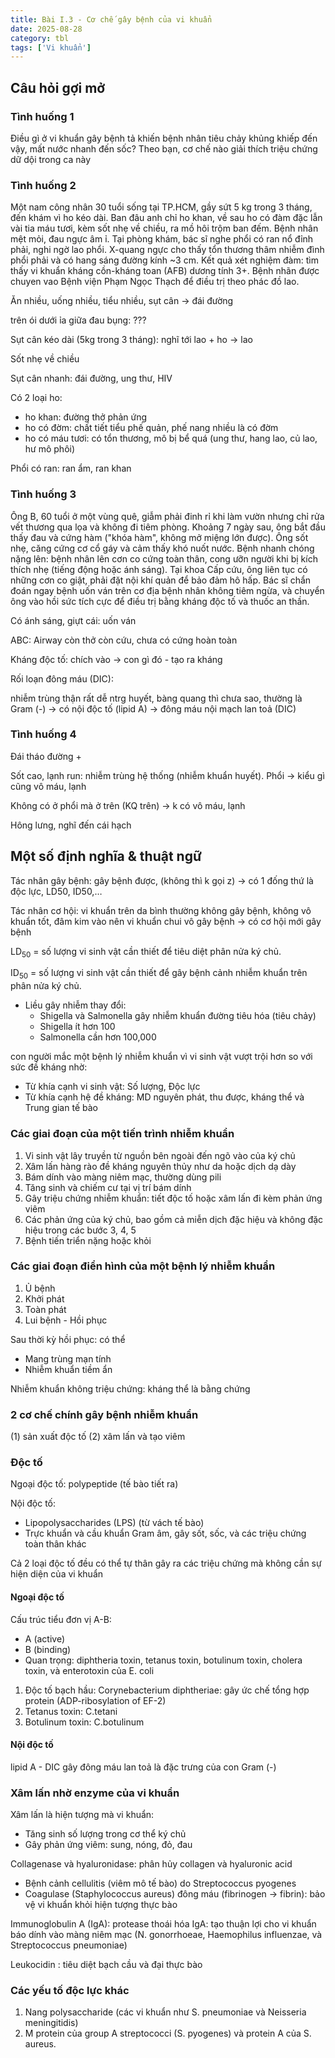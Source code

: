 ```yaml
---
title: Bài I.3 - Cơ chế gây bệnh của vi khuẩn
date: 2025-08-28
category: tbl
tags: ['Vi khuẩn']
---
```


## Câu hỏi gợi mở

### Tình huống 1

Điều gì ở vi khuẩn gây bệnh tả khiến bệnh nhân tiêu chảy khủng khiếp đến vậy, mất nước nhanh đến sốc? Theo bạn, cơ chế nào giải thích triệu chứng dữ dội trong ca này

### Tình huống 2

Một nam công nhân 30 tuổi sống tại TP.HCM, gầy sứt 5 kg trong 3 tháng, đến khám vì ho kéo dài.
Ban đâu anh chỉ ho khan, về sau ho có đàm đặc lẫn vài tia máu tươi, kèm sốt nhẹ về chiều, ra mồ hôi trộm ban đếm.
Bệnh nhân mệt mỏi, đau ngực âm ỉ.
Tại phòng khám, bác sĩ nghe phổi có ran nổ đỉnh phải, nghi ngờ lao phổi.
X-quang ngực cho thấy tổn thương thâm nhiễm đình phổi phải và có hang sáng đường kính ~3 cm.
Kết quả xét nghiệm đàm: tìm thấy vi khuẩn kháng cồn-kháng toan (AFB) dương tính 3+.
Bệnh nhãn được chuyen vao Bệnh viện Phạm Ngọc Thạch để điều trị theo phác đồ lao.

Ăn nhiều, uống nhiều, tiểu nhiều, sụt cân → đái đường

trên ói dưới ỉa giữa đau bụng: ???

Sụt cân kéo dài (5kg trong 3 tháng): nghĩ tới lao + ho → lao

Sốt nhẹ về chiều

Sụt cân nhanh: đái đường, ung thư, HIV

Có 2 loại ho:

- ho khan: đường thở phản ứng
- ho có đờm: chất tiết tiểu phế quản, phế nang nhiều là có đờm
- ho có máu tươi: có tổn thương, mô bị bể quá (ung thư, hang lao, củ lao, hư mô phôi)

Phổi có ran: ran ẩm, ran khan

### Tình huống 3

Ông B, 60 tuổi ở một vùng quê, giẫm phải đinh rỉ khi làm vườn nhưng chỉ rửa vết thương qua lọa và không đi tiêm phòng.
Khoảng 7 ngày sau, ông bắt đầu thấy đau và cứng hàm ("khóa hàm", không mở miệng lớn được). Ông sốt nhẹ, căng cứng cơ cổ gáy và cảm thấy khó nuốt nước.
Bệnh nhanh chóng nặng lên: bệnh nhân lên cơn co cứng toàn thân, cong ưỡn người khi bị kích thích nhẹ (tiếng động hoặc ánh sáng).
Tại khoa Cấp cứu, ông liên tục có những cơn co giật, phải đặt nội khí quản để bảo đảm hô hấp.
Bác sĩ chẩn đoán ngay bệnh uốn ván trên cơ địa bệnh nhân không tiêm ngừa, và chuyển ông vào hồi sức tích cực để điều trị bằng kháng độc tố và thuốc an thần.

Có ánh sáng, giựt cái: uốn ván

ABC: Airway còn thở còn cứu, chưa có cứng hoàn toàn

Kháng độc tố: chích vào → con gì đó - tạo ra kháng

Rối loạn đông máu (DIC):

nhiễm trùng thận rất dễ ntrg huyết, bàng quang thì chưa sao, thường là Gram (-) → có nội độc tố (lipid A) → đông máu nội mạch lan toả (DIC)

### Tình huống 4

Đái tháo đường +

Sốt cao, lạnh run: nhiễm trùng hệ thống (nhiễm khuẩn huyết).
Phổi → kiểu gì cũng vô máu, lạnh

Không có ở phổi mà ở trên (KQ trên) → k có vô máu, lạnh

Hông lưng, nghĩ đến cái hạch

## Một số định nghĩa & thuật ngữ

Tác nhân gây bệnh: gây bệnh được, (không thì k gọi z) → có 1 đống thứ là độc lực, LD50, ID50,…

Tác nhân cơ hội: vi khuẩn trên da bình thường không gây bệnh, không vô khuẩn tốt, đâm kim vào nên vi khuẩn chui vô gây bệnh → có cơ hội mới gây bệnh

LD<sub>50</sub> = số lượng vi sinh vật cần thiết để tiêu diệt phân nửa ký chủ.

ID<sub>50</sub> = số lượng vi sinh vật cần thiết để gây bệnh cảnh nhiễm khuẩn trên phân nửa ký chủ.

- Liều gây nhiễm thay đổi:
  - Shigella và Salmonella gây nhiễm khuẩn đường tiêu hóa (tiêu chảy)
  - Shigella ít hơn 100
  - Salmonella cần hơn 100,000

con người mắc một bệnh lý nhiễm khuẩn vì vi sinh vật vượt trội hơn so với sức đề kháng nhờ:

- Từ khía cạnh vi sinh vật: Số lượng, Độc lực
- Từ khía cạnh hệ đề kháng: MD nguyên phát, thu được, kháng thể và Trung gian tế bào

### Các giai đoạn của một tiến trình nhiễm khuẩn

1. Vi sinh vật lây truyền từ nguồn bên ngoài đến ngõ vào của ký chủ
2. Xâm lấn hàng rào đề kháng nguyên thủy như da hoặc dịch dạ dày
3. Bám dính vào màng niêm mạc, thường dùng pili
4. Tăng sinh và chiếm cư tại vị trí bám dính
5. Gây triệu chứng nhiễm khuẩn: tiết độc tố hoặc xâm lấn đi kèm phản ứng viêm
6. Các phản ứng của ký chủ, bao gồm cả miễn dịch đặc hiệu và không đặc hiệu trong các bước 3, 4, 5
7. Bệnh tiến triển nặng hoặc khỏi

### Các giai đoạn điển hình của một bệnh lý nhiễm khuẩn

1. Ủ bệnh
2. Khởi phát
3. Toàn phát
4. Lui bệnh - Hồi phục

Sau thời kỳ hồi phục: có thể

- Mang trùng mạn tính
- Nhiễm khuẩn tiềm ẩn

Nhiễm khuẩn không triệu chứng: kháng thể là
bằng chứng

### 2 cơ chế chính gây bệnh nhiễm khuẩn

(1) sản xuất độc tố
(2) xâm lấn và tạo viêm

### Độc tố

Ngoại độc tố: polypeptide (tế bào tiết ra)

Nội độc tố:

- Lipopolysaccharides (LPS) (từ vách tế bào)
- Trực khuẩn và cầu khuẩn Gram âm, gây sốt, sốc, và các triệu chứng toàn thân khác

Cả 2 loại độc tố đều có thể tự thân gây ra các triệu chứng mà không cần sự hiện diện của vi khuẩn

#### Ngoại độc tố

Cấu trúc tiểu đơn vị A-B:

- A (active)
- B (binding)
- Quan trọng: diphtheria toxin, tetanus toxin,
botulinum toxin, cholera toxin, và enterotoxin của E. coli

1. Độc tố bạch hầu: Corynebacterium diphtheriae: gây ức chế tổng hợp protein (ADP-ribosylation of EF-2)
2. Tetanus toxin: C.tetani
3. Botulinum toxin: C.botulinum

#### Nội độc tố

lipid A - DIC gây đông máu lan toả là đặc trưng của con Gram (-)

### Xâm lấn nhờ enzyme của vi khuẩn

Xâm lấn là hiện tượng mà vi khuẩn:

- Tăng sinh số lượng trong cơ thể ký chủ
- Gây phản ứng viêm: sung, nóng, đỏ, đau

Collagenase và hyaluronidase: phân hủy collagen và hyaluronic acid

- Bệnh cảnh cellulitis (viêm mô tế bào) do Streptococcus pyogenes
- Coagulase (Staphylococcus aureus) đông máu
(fibrinogen → fibrin): bảo vệ vi khuẩn khỏi hiện tượng thực bào

Immunoglobulin A (IgA): protease thoái hóa IgA: tạo thuận lợi cho vi khuẩn báo dính vào màng niêm mạc (N. gonorrhoeae, Haemophilus influenzae, và Streptococcus pneumoniae)

Leukocidin : tiêu diệt bạch cầu và đại thực bào

### Các yếu tố độc lực khác

1. Nang polysaccharide (các vi khuẩn như S. pneumoniae và Neisseria meningitidis)
2. M protein của group A streptococci (S.
pyogenes) và protein A của S. aureus.
